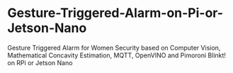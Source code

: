 # Gesture-Triggered-Alarm-on-Pi-or-Jetson-Nano
Gesture Triggered Alarm for Women Security based on Computer Vision, Mathematical Concavity Estimation, MQTT, OpenVINO and Pimoroni Blinkt! on RPi or Jetson Nano
